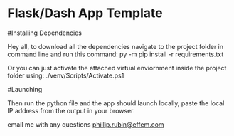 Flask/Dash App Template
=============================

#Installing Dependencies

Hey all, to download all the dependencies navigate to the project folder
in command line and run this command: py -m pip install -r requirements.txt



Or you can just activate the attached virtual enviornment inside the project folder using:
./venv/Scripts/Activate.ps1


#Launching

Then run the python file and the app should launch locally,
paste the local IP address from the output in your browser

email me with any questions
phillip.rubin@effem.com
